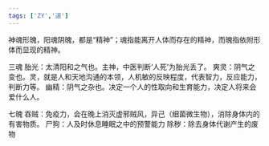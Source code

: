 ```yaml
---
tags: ['ZY','道']
---
```


神魂形魄，阳魂阴魄，都是“精神”；魂指能离开人体而存在的精神，而魄指依附形体而显现的精神。



三魂 
	胎光：太清阳和之气也。主神，中医判断‘人死’为胎光丢了。
	爽灵：阴气之变也。灵，就是人和天地沟通的本领，人机敏的反映程度，代表智力，反应能力，判断力等。
	幽精：阴气之杂也。决定一个人的性取向和生育能力，决定人将来会爱什么人。

七魄
	吞贼：免疫力，会在晚上消灭虚邪贼风，异己（细菌微生物），消除身体内的有害物质。
	尸狗：人及时休息睡眠之中的预警能力 
	除秽：除去身体代谢产生的废物
	














































